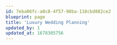 ```yaml
---
id: 7eba06fc-a0c8-4f57-98ba-118cbd882ce2
blueprint: page
title: 'Luxury Wedding Planning'
updated_by: 1
updated_at: 1678305756
---
```

